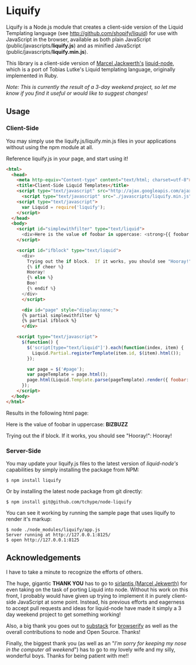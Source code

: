 # Liquify

Liquify is a Node.js module that creates a client-side version of the Liquid Templating language (see http://github.com/shopify/liquid) for use with JavaScript in the browser, available as both plain JavaScript (public/javascripts/**liquify.js**) and as minified JavaScript (public/javascripts/**liquify.min.js**).

This library is a client-side version of [Marcel Jackwerth's](http://github.com/sirlantis) [liquid-node](http://github.com/sirlantis/liquid-node), which is a port of Tobias Lutke's Liquid templating language, originally implemented in Ruby.

_Note: This is currently the result of a 3-day weekend project, so let me know if you find it useful or would like to suggest changes!_

## Usage

### Client-Side
You may simply use the liquify.js/liquify.min.js files in your applications without using the npm module at all.

Reference liquify.js in your page, and start using it!

```html
<html>
  <head>
    <meta http-equiv="Content-type" content="text/html; charset=utf-8">
    <title>Client-Side Liquid Templates</title>
    <script type="text/javascript" src="http://ajax.googleapis.com/ajax/libs/jquery/1.7.1/jquery.min.js"></script>
	  <script type="text/javascript" src="./javascripts/liquify.min.js"></script>
    <script type="text/javascript">
      var Liquid = require('liquify');
    </script>
  </head>
  <body>
    <script id="simplewithfilter" type="text/liquid">
      <div>Here is the value of foobar in uppercase: <strong>{{ foobar | upcase }}</strong></div>
    </script>

    <script id="ifblock" type="text/liquid">
      <div>
        Trying out the if block.  If it works, you should see "Hooray!":&nbsp;
        {% if cheer %}
        Hooray!
        {% else %}
        Boo!
        {% endif %}
      </div>
	  </script>

	  <div id="page" style="display:none;">
      {% partial simplewithfilter %}
      {% partial ifblock %}
	  </div>

    <script type="text/javascript">
      $(function() {
        $('script[type="text/liquid"]').each(function(index, item) {
          Liquid.Partial.registerTemplate(item.id, $(item).html());
        });

        var page = $('#page');
        var pageTemplate = page.html();
        page.html(Liquid.Template.parse(pageTemplate).render({ foobar: 'bizbuzz', cheer: true })).show();
      });
    </script>
  </body>
</html>
```

Results in the following html page:

Here is the value of foobar in uppercase: **BIZBUZZ**

Trying out the if block. If it works, you should see "Hooray!":  Hooray!


### Server-Side
You may update your liquify.js files to the latest version of _liquid-node's_ capabilities by simply installing the package from NPM:

```shell
$ npm install liquify
```

Or by installing the latest node package from git directly:

```shell
$ npm install git@github.com/tchype/node-liquify
```

You can see it working by running the sample page that uses liquify to render it's markup:

```shell
$ node ./node_modules/liquify/app.js
Server running at http://127.0.0.1:8125/
$ open http://127.0.0.1:8125
```

## Acknowledgements
I have to take a minute to recognize the efforts of others.

The huge, gigantic **THANK YOU** has to go to [sirlantis (Marcel Jekwerth)](http://github.com/sirlantis) for even taking on the task of
porting Liquid into node.  Without his work on this front, I probably would have given up trying to implement it in purely
client-side JavaScript at some point.  Instead, his previous efforts and eagerness to accept pull requests and ideas for
liquid-node have made it simply a 3 day weekend project to get something working!

Also, a big thank you goes out to [substack](http://github.com/substack) for [browserify](http://github.com/substack/node-browserify) as
well as the overall contributions to node and Open Source.  Thanks!

Finally, the biggest thank you (as well as an "_I'm sorry for keeping my nose in the computer all weekend_") has to go to my lovely wife and
my silly, wonderful boys.  Thanks for being patient with me!!


